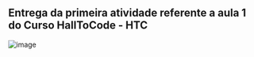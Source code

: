 ## Entrega da primeira atividade referente a aula 1 do Curso HallToCode - HTC


![image](https://user-images.githubusercontent.com/55251913/158288399-2def28e4-c08b-4136-9cd7-969b471a5a73.png)
